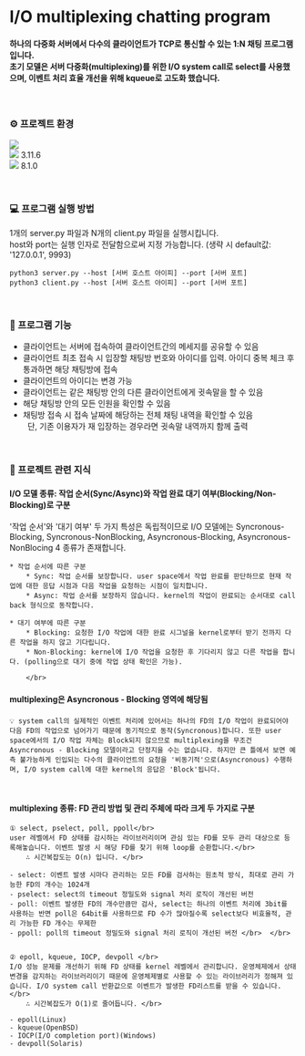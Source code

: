 # I/O multiplexing chatting program

#### 하나의 다중화 서버에서 다수의 클라이언트가 TCP로 통신할 수 있는 1:N 채팅 프로그램입니다. </br>초기 모델은 서버 다중화(multiplexing)를 위한 I/O system call로 select를 사용했으며, 이벤트 처리 효율 개선을 위해 kqueue로 고도화 했습니다.</br>
</br>

### ⚙️ 프로젝트 환경</br>

<img src="https://img.shields.io/badge/macOS-000000?style=flat&logo=macOS&logoColor=white"> </br>
<img src="https://img.shields.io/badge/Python-3776AB?style=flat&logo=Python&logoColor=white"> 3.11.6</br>
<img src="https://img.shields.io/badge/MySQL-4479A1?style=flat&logo=MySQL&logoColor=white"> 8.1.0</br>


</br>

### 💻 프로그램 실행 방법
1개의 server.py 파일과 N개의 client.py 파일을 실행시킵니다.</br> host와 port는 실행 인자로 전달함으로써 지정 가능합니다. (생략 시 default값: '127.0.0.1', 9993) 


    python3 server.py --host [서버 호스트 아이피] --port [서버 포트]
    python3 client.py --host [서버 호스트 아이피] --port [서버 포트]

</br>

### 📌 프로그램 기능</br>
* 클라이언트는 서버에 접속하여 클라이언트간의 메세지를 공유할 수 있음
* 클라이언트 최초 접속 시 입장할 채팅방 번호와 아이디를 입력. 아이디 중복 체크 후 통과하면 해당 채팅방에 접속
* 클라이언트의 아이디는 변경 가능
* 클라이언트는 같은 채팅방 안의 다른 클라이언트에게 귓속말을 할 수 있음
* 해당 채팅방 안의 모든 인원을 확인할 수 있음
* 채팅방 접속 시 접속 날짜에 해당하는 전체 채팅 내역을 확인할 수 있음</br>
&nbsp;&nbsp;단, 기존 이용자가 재 입장하는 경우라면 귓속말 내역까지 함께 출력

</br>

### 📝 프로젝트 관련 지식

#### I/O 모델 종류: 작업 순서(Sync/Async)와 작업 완료 대기 여부(Blocking/Non-Blocking)로 구분 </br>
'작업 순서'와 '대기 여부' 두 가지 특성은 독립적이므로 I/O 모델에는 Syncronous-Blocking, Syncronous-NonBlocking, Asyncronous-Blocking, Asyncronous-NonBlocing 4 종류가 존재합니다. </br>

    * 작업 순서에 따른 구분
        * Sync: 작업 순서를 보장합니다. user space에서 작업 완료를 판단하므로 현재 작업에 대한 응답 시점과 다음 작업을 요청하는 시점이 일치합니다. 
        * Async: 작업 순서를 보장하지 않습니다. kernel의 작업이 완료되는 순서대로 call back 형식으로 동작합니다.

    * 대기 여부에 따른 구분
        * Blocking: 요청한 I/O 작업에 대한 완료 시그널을 kernel로부터 받기 전까지 다른 작업을 하지 않고 기다립니다.
        * Non-Blocking: kernel에 I/O 작업을 요청한 후 기다리지 않고 다른 작업을 합니다. (polling으로 대기 중에 작업 상태 확인은 가능).
        
        </br>

#### multiplexing은 Asyncronous - Blocking 영역에 해당됨</br>

    💡 system call의 실제적인 이벤트 처리에 있어서는 하나의 FD의 I/O 작업이 완료되어야 다음 FD의 작업으로 넘어가기 때문에 동기적으로 동작(Syncronous)합니다. 또한 user space에서의 I/O 작업 자체는 Block되지 않으므로 multiplexing을 무조건 Asyncronous - Blocking 모델이라고 단정지을 수는 없습니다. 하지만 큰 틀에서 보면 예측 불가능하게 인입되는 다수의 클라이언트의 요청을 '비동기적'으로(Asyncronous) 수행하며, I/O system call에 대한 kernel의 응답은 'Block'됩니다.

</br>

#### multiplexing 종류: FD 관리 방법 및 관리 주체에 따라 크게 두 가지로 구분 </br>
    ① select, pselect, poll, ppoll</br>
    user 레벨에서 FD 상태를 감시하는 라이브러리이며 관심 있는 FD를 모두 관리 대상으로 등록해놓습니다. 이벤트 발생 시 해당 FD를 찾기 위해 loop를 순환합니다.</br> 
        ∴ 시간복잡도는 O(n) 입니다. </br> 
    
    - select: 이벤트 발생 시마다 관리하는 모든 FD를 검사하는 원초적 방식, 최대로 관리 가능한 FD의 개수는 1024개
    - pselect: select의 timeout 정밀도와 signal 처리 로직이 개선된 버전
    - poll: 이벤트 발생한 FD의 개수만큼만 검사, select는 하나의 이벤트 처리에 3bit를 사용하는 반면 poll은 64bit를 사용하므로 FD 수가 많아질수록 select보다 비효율적, 관리 가능한 FD 개수는 무제한
    - ppoll: poll의 timeout 정밀도와 signal 처리 로직이 개선된 버전 </br>  </br> 


    ② epoll, kqueue, IOCP, devpoll </br>
    I/O 성능 문제를 개선하기 위해 FD 상태를 kernel 레벨에서 관리합니다. 운영체제에서 상태 변경을 감지하는 라이브러리이기 때문에 운영체제별로 사용할 수 있는 라이브러리가 정해져 있습니다. I/O system call 반환값으로 이벤트가 발생한 FD리스트를 받을 수 있습니다. </br> 
        ∴ 시간복잡도가 O(1)로 줄어듭니다. </br> 

    - epoll(Linux)
    - kqueue(OpenBSD)
    - IOCP(I/O completion port)(Windows)
    - devpoll(Solaris)
